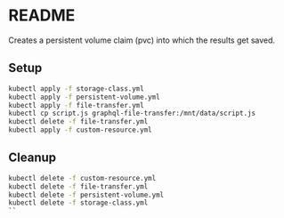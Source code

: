 # README

Creates a persistent volume claim (pvc) into which the results get saved.

## Setup

```sh
kubectl apply -f storage-class.yml
kubectl apply -f persistent-volume.yml
kubectl apply -f file-transfer.yml
kubectl cp script.js graphql-file-transfer:/mnt/data/script.js
kubectl delete -f file-transfer.yml
kubectl apply -f custom-resource.yml
```

## Cleanup

```sh
kubectl delete -f custom-resource.yml
kubectl delete -f file-transfer.yml
kubectl delete -f persistent-volume.yml
kubectl delete -f storage-class.yml
``
